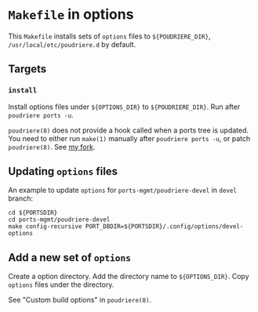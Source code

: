# `Makefile` in options

This `Makefile` installs sets of `options` files to `${POUDRIERE_DIR}`,
`/usr/local/etc/poudriere.d` by default.

## Targets

### `install`

Install options files under `${OPTIONS_DIR}` to `${POUDRIERE_DIR}`. Run after
`poudriere ports -u`.

`poudriere(8)` does not provide a hook called when a ports tree is updated.
You need to either run `make(1)` manually after `poudriere ports -u`, or patch
`poudriere(8)`. See [my fork](https://github.com/trombik/poudriere/tree/ports_hooks).

## Updating `options` files

An example to update `options` for `ports-mgmt/poudriere-devel` in `devel`
branch:

```
cd ${PORTSDIR}
cd ports-mgmt/poudriere-devel
make config-recursive PORT_DBDIR=${PORTSDIR}/.config/options/devel-options
```

## Add a new set of `options`

Create a option directory. Add the directory name to `${OPTIONS_DIR}`. Copy
`options` files under the directory.

See "Custom build options" in `poudriere(8)`.
